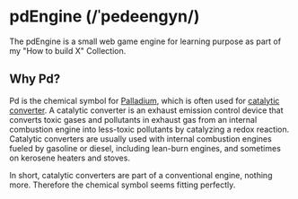 # pdEngine (/ˈpedeengyn/)
The pdEngine is a small web game engine for learning purpose as part of my "How to build X" Collection.

## Why Pd?
Pd is the chemical symbol for [Palladium](https://en.wikipedia.org/wiki/Palladium), which is often used for [catalytic converter](https://en.wikipedia.org/wiki/Catalytic_converter). A catalytic converter is an exhaust emission control device that converts toxic gases and pollutants in exhaust gas from an internal combustion engine into less-toxic pollutants by catalyzing a redox reaction. Catalytic converters are usually used with internal combustion engines fueled by gasoline or diesel, including lean-burn engines, and sometimes on kerosene heaters and stoves.

In short, catalytic converters are part of a conventional engine, nothing more. Therefore the chemical symbol seems fitting perfectly.
